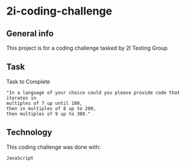 # 2i-coding-challenge

## General info
This project is for a coding challenge tasked by 2I Testing Group
	
## Task
Task to Complete
```
"In a language of your choice could you please provide code that iterates in 
multiples of 7 up until 100, 
then in multiples of 8 up to 200, 
then multiples of 9 up to 300."
```
	
## Technology
This coding challenge was done with: 

```
JavaScript
```
